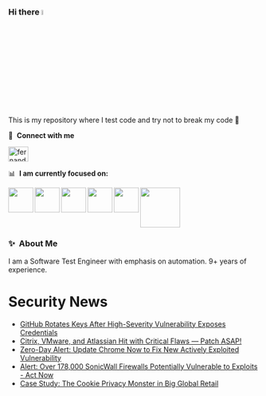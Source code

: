 ### Hi there <a href="https://www.gautamkrishnar.com/"><img src="https://media.giphy.com/media/hvRJCLFzcasrR4ia7z/giphy.gif" width="5%"></a>
This is my repository where I test code and try not to break my code :rofl:

🔗 &nbsp;**Connect with me**
<p align="left">
<a href="https://linkedin.com/in/fernandorlcruz" target="blank"><img align="center" src="https://raw.githubusercontent.com/rahuldkjain/github-profile-readme-generator/master/src/images/icons/Social/linked-in-alt.svg" alt="fernando cruz" height="30" width="40" /></a>
  
📊 &nbsp;**I am currently focused on:**

<img align="left" width='50' height='50' src="https://cdn.jsdelivr.net/gh/devicons/devicon/icons/python/python-original-wordmark.svg" />
<img align="left" width='50' height='50' src="https://cdn.jsdelivr.net/gh/devicons/devicon/icons/csharp/csharp-original.svg" />
<img align="left" width='50' height='50' src="https://cdn.jsdelivr.net/gh/devicons/devicon/icons/jenkins/jenkins-original.svg" />
<img align="left" width='50' height='50' src="https://specflow.org/wp-content/uploads/2021/05/SpecFlow-Icon.png" />
<img align="left" width='50' height='50' src="https://www.svgrepo.com/show/306098/githubactions.svg" />
<img width='80' height='80' src="https://cdn2.vectorstock.com/i/1000x1000/64/81/security-testing-concept-icon-safety-audit-key-vector-29166481.jpg" />
          
          
  
### ✨&nbsp; About Me

I am a Software Test Engineer with emphasis on automation. 9+ years of experience.

# Security News
<!-- BLOG-POST-LIST:START -->
- [GitHub Rotates Keys After High-Severity Vulnerability Exposes Credentials](https://thehackernews.com/2024/01/github-rotates-keys-after-high-severity.html)
- [Citrix, VMware, and Atlassian Hit with Critical Flaws — Patch ASAP!](https://thehackernews.com/2024/01/citrix-vmware-and-atlassian-hit-with.html)
- [Zero-Day Alert: Update Chrome Now to Fix New Actively Exploited Vulnerability](https://thehackernews.com/2024/01/zero-day-alert-update-chrome-now-to-fix.html)
- [Alert: Over 178,000 SonicWall Firewalls Potentially Vulnerable to Exploits - Act Now](https://thehackernews.com/2024/01/alert-over-178000-sonicwall-firewalls.html)
- [Case Study: The Cookie Privacy Monster in Big Global Retail](https://thehackernews.com/2024/01/case-study-cookie-privacy-monster-in.html)
<!-- BLOG-POST-LIST:END -->
